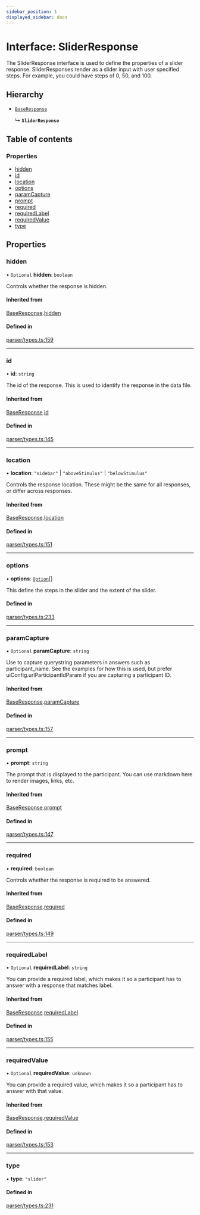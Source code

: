 ```yaml
---
sidebar_position: 1
displayed_sidebar: docs
---
```


# Interface: SliderResponse

The SliderResponse interface is used to define the properties of a slider response.
SliderResponses render as a slider input with user specified steps. For example, you could have steps of 0, 50, and 100.

## Hierarchy

- [`BaseResponse`](BaseResponse.md)

  ↳ **`SliderResponse`**

## Table of contents

### Properties

- [hidden](SliderResponse.md#hidden)
- [id](SliderResponse.md#id)
- [location](SliderResponse.md#location)
- [options](SliderResponse.md#options)
- [paramCapture](SliderResponse.md#paramcapture)
- [prompt](SliderResponse.md#prompt)
- [required](SliderResponse.md#required)
- [requiredLabel](SliderResponse.md#requiredlabel)
- [requiredValue](SliderResponse.md#requiredvalue)
- [type](SliderResponse.md#type)

## Properties

### hidden

• `Optional` **hidden**: `boolean`

Controls whether the response is hidden.

#### Inherited from

[BaseResponse](BaseResponse.md).[hidden](BaseResponse.md#hidden)

#### Defined in

[parser/types.ts:159](https://github.com/revisit-studies/study/blob/bdd28e8/src/parser/types.ts#L159)

___

### id

• **id**: `string`

The id of the response. This is used to identify the response in the data file.

#### Inherited from

[BaseResponse](BaseResponse.md).[id](BaseResponse.md#id)

#### Defined in

[parser/types.ts:145](https://github.com/revisit-studies/study/blob/bdd28e8/src/parser/types.ts#L145)

___

### location

• **location**: ``"sidebar"`` \| ``"aboveStimulus"`` \| ``"belowStimulus"``

Controls the response location. These might be the same for all responses, or differ across responses.

#### Inherited from

[BaseResponse](BaseResponse.md).[location](BaseResponse.md#location)

#### Defined in

[parser/types.ts:151](https://github.com/revisit-studies/study/blob/bdd28e8/src/parser/types.ts#L151)

___

### options

• **options**: [`Option`](Option.md)[]

This define the steps in the slider and the extent of the slider.

#### Defined in

[parser/types.ts:233](https://github.com/revisit-studies/study/blob/bdd28e8/src/parser/types.ts#L233)

___

### paramCapture

• `Optional` **paramCapture**: `string`

Use to capture querystring parameters in answers such as participant_name. See the examples for how this is used, but prefer uiConfig.urlParticipantIdParam if you are capturing a participant ID.

#### Inherited from

[BaseResponse](BaseResponse.md).[paramCapture](BaseResponse.md#paramcapture)

#### Defined in

[parser/types.ts:157](https://github.com/revisit-studies/study/blob/bdd28e8/src/parser/types.ts#L157)

___

### prompt

• **prompt**: `string`

The prompt that is displayed to the participant. You can use markdown here to render images, links, etc.

#### Inherited from

[BaseResponse](BaseResponse.md).[prompt](BaseResponse.md#prompt)

#### Defined in

[parser/types.ts:147](https://github.com/revisit-studies/study/blob/bdd28e8/src/parser/types.ts#L147)

___

### required

• **required**: `boolean`

Controls whether the response is required to be answered.

#### Inherited from

[BaseResponse](BaseResponse.md).[required](BaseResponse.md#required)

#### Defined in

[parser/types.ts:149](https://github.com/revisit-studies/study/blob/bdd28e8/src/parser/types.ts#L149)

___

### requiredLabel

• `Optional` **requiredLabel**: `string`

You can provide a required label, which makes it so a participant has to answer with a response that matches label.

#### Inherited from

[BaseResponse](BaseResponse.md).[requiredLabel](BaseResponse.md#requiredlabel)

#### Defined in

[parser/types.ts:155](https://github.com/revisit-studies/study/blob/bdd28e8/src/parser/types.ts#L155)

___

### requiredValue

• `Optional` **requiredValue**: `unknown`

You can provide a required value, which makes it so a participant has to answer with that value.

#### Inherited from

[BaseResponse](BaseResponse.md).[requiredValue](BaseResponse.md#requiredvalue)

#### Defined in

[parser/types.ts:153](https://github.com/revisit-studies/study/blob/bdd28e8/src/parser/types.ts#L153)

___

### type

• **type**: ``"slider"``

#### Defined in

[parser/types.ts:231](https://github.com/revisit-studies/study/blob/bdd28e8/src/parser/types.ts#L231)
